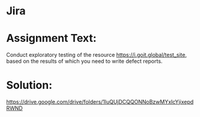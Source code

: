 # Jira

# Assignment Text:
Conduct exploratory testing of the resource https://i.goit.global/test_site, based on the results of which you need to write defect reports.

# Solution:
https://drive.google.com/drive/folders/1luQUjDCQQONNoBzwMYxIcYjixepdRWND

